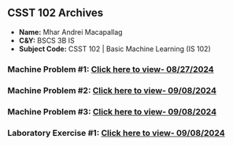 ## **CSST 102 Archives**

- **Name:** Mhar Andrei Macapallag
- **C&Y:** BSCS 3B IS
- **Subject Code:** CSST 102 | Basic Machine Learning (IS 102)

### Machine Problem #1: [Click here to view- 08/27/2024](https://github.com/VoxDroid/CSST102_MACAPALLAG/tree/main/CSST_102_BSCS3BIS_MACAPALLAG_MHAR_ANDREI/3B-MACAPALLAG-MP1)
### Machine Problem #2: [Click here to view- 09/08/2024](https://github.com/VoxDroid/CSST102_MACAPALLAG/tree/main/CSST_102_BSCS3BIS_MACAPALLAG_MHAR_ANDREI/3B-MACAPALLAG-MP2)
### Machine Problem #3: [Click here to view- 09/08/2024](https://github.com/VoxDroid/CSST102_MACAPALLAG/tree/main/CSST_102_BSCS3BIS_MACAPALLAG_MHAR_ANDREI/3B-MACAPALLAG-MP3)
### Laboratory Exercise #1: [Click here to view- 09/08/2024](https://github.com/VoxDroid/CSST102_MACAPALLAG/tree/main/CSST_102_BSCS3BIS_MACAPALLAG_MHAR_ANDREI/3B-MACAPALLAG-EXER1)
